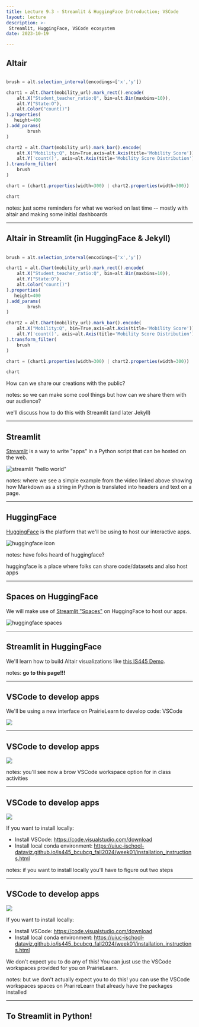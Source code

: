 ```yaml
---
title: Lecture 9.3 - Streamlit & HuggingFace Introduction; VSCode
layout: lecture
description: >-
 Streamlit, HuggingFace, VSCode ecosystem
date: 2023-10-19

---
```


## Altair

```javascript

brush = alt.selection_interval(encodings=['x','y'])

chart1 = alt.Chart(mobility_url).mark_rect().encode(
    alt.X("Student_teacher_ratio:Q", bin=alt.Bin(maxbins=10)),
    alt.Y("State:O"),
    alt.Color("count()")
).properties(
   height=400
).add_params(
        brush
)

chart2 = alt.Chart(mobility_url).mark_bar().encode(
    alt.X("Mobility:Q", bin=True,axis=alt.Axis(title='Mobility Score')),
    alt.Y('count()', axis=alt.Axis(title='Mobility Score Distribution'))
).transform_filter(
    brush
)

chart = (chart1.properties(width=300) | chart2.properties(width=300))

chart
```

notes:
just some reminders for what we worked on last time -- mostly with altair and making some initial dashboards

---

## Altair in Streamlit (in HuggingFace & Jekyll)

```javascript

brush = alt.selection_interval(encodings=['x','y'])

chart1 = alt.Chart(mobility_url).mark_rect().encode(
    alt.X("Student_teacher_ratio:Q", bin=alt.Bin(maxbins=10)),
    alt.Y("State:O"),
    alt.Color("count()")
).properties(
   height=400
).add_params(
        brush
)

chart2 = alt.Chart(mobility_url).mark_bar().encode(
    alt.X("Mobility:Q", bin=True,axis=alt.Axis(title='Mobility Score')),
    alt.Y('count()', axis=alt.Axis(title='Mobility Score Distribution'))
).transform_filter(
    brush
)

chart = (chart1.properties(width=300) | chart2.properties(width=300))

chart
```

How can we share our creations with the public?

notes:
so we can make some cool things but how can we share them with our audience?

we'll discuss how to do this with Streamlit (and later Jekyll)

---

## Streamlit

[Streamlit](https://streamlit.io/) is a way to write "apps" in a Python script that can be hosted on the web.

![streamlit "hello world"](images/streamlit1.png)

notes:
where we see a simple example from the video linked above showing how Markdown as a string in Python is translated into headers and text on a page.

---

## HuggingFace

[HuggingFace](https://huggingface.co/) is the platform that we'll be using to host our interactive apps.

![huggingface icon](https://huggingface.co/datasets/huggingface/brand-assets/resolve/main/hf-logo-with-title.png)

notes:
have folks heard of huggingface?

huggingface is a place where folks can share code/datasets and also host apps 

---

## Spaces on HuggingFace

We will make use of [Streamlit "Spaces"](https://huggingface.co/spaces?sort=trending&search=streamlit) on HuggingFace to host our apps.

![huggingface spaces](images/huggingface_apps_list.png)

---

## Streamlit in HuggingFace

We'll learn how to build Altair visualizations like [this IS445 Demo](https://huggingface.co/spaces/jnaiman/is445_demo).

notes:
**go to this page!!!**

---

## VSCode to develop apps

We'll be using a new interface on PrairieLearn to develop code: VSCode

![](images/vscode_view.png)

---

## VSCode to develop apps

![](images/vscode_link.png)


notes: 
you'll see now a brow VSCode workspace option for in class activities

---

## VSCode to develop apps

![](images/vscode_link.png)

If you want to install locally:
* Install VSCode: https://code.visualstudio.com/download
* Install local conda environment: https://uiuc-ischool-dataviz.github.io/is445_bcubcg_fall2024/week01/installation_instructions.html


notes: 
if you want to install locally you'll have to figure out two steps

---

## VSCode to develop apps

![](images/vscode_link.png)

If you want to install locally:
* Install VSCode: https://code.visualstudio.com/download
* Install local conda environment: https://uiuc-ischool-dataviz.github.io/is445_bcubcg_fall2024/week01/installation_instructions.html

We don't expect you to do any of this!  You can just use the VSCode workspaces provided for you on PrairieLearn.


notes: 
but we don't actually expect you to do this! you can use the VSCode workspaces spaces on PrarireLearn that already have the packages installed

---

## To Streamlit in Python!